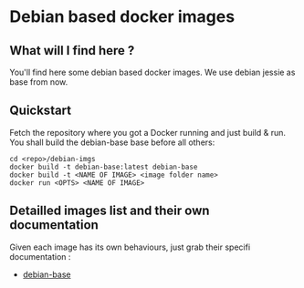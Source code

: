 Debian based docker images
===========================

What will I find here ?
-----------------------

You'll find here some debian based docker images.
We use debian jessie as base from now.

Quickstart
----------

Fetch the repository where you got a Docker running and just build & run. You shall build the debian-base base before all others:

```
cd <repo>/debian-imgs
docker build -t debian-base:latest debian-base
docker build -t <NAME OF IMAGE> <image folder name>
docker run <OPTS> <NAME OF IMAGE>
```


Detailled images list and their own documentation
-------------------------------------------------

Given each image has its own behaviours, just grab their specifi documentation :
* [debian-base](debian-base/)
